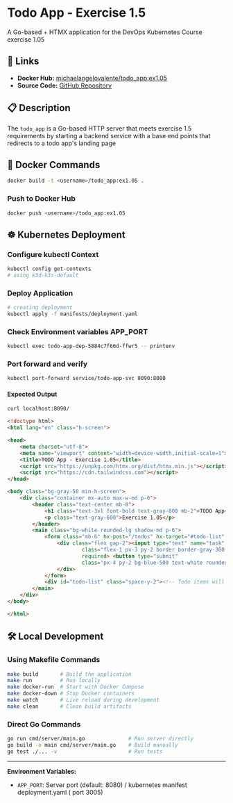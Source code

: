 # Todo App - Exercise 1.5

A Go-based + HTMX application for the DevOps Kubernetes Course exercise 1.05


## 🔗 Links

- **Docker Hub:** [michaelangelovalente/todo_app:ex1.05]()
- **Source Code:** [GitHub Repository]()

## 📋 Description

The `todo_app` is a Go-based HTTP server that meets exercise 1.5 requirements by
starting a backend service with a base end points that redirects to a todo app's landing page
## 🐳 Docker Commands

```bash
docker build -t <username>/todo_app:ex1.05 .
```

### Push to Docker Hub
```bash
docker push <username>/todo_app:ex1.05
```

## ☸️ Kubernetes Deployment

### Configure kubectl Context
```bash
kubectl config get-contexts
# using k3d-k3s-default
```

### Deploy Application
```bash
# creating deployment
kubectl apply -f manifests/deployment.yaml
```

### Check Environment variables APP_PORT
```bash
kubectl exec todo-app-dep-5884c7f66d-ffwr5 -- printenv
```

### Port forward and verify
```bash
kubectl port-forward service/todo-app-svc 8090:8080
```

#### Expected Output
```bash
curl localhost:8090/
```

```html
<!doctype html>
<html lang="en" class="h-screen">

<head>
    <meta charset="utf-8">
    <meta name="viewport" content="width=device-width,initial-scale=1">
    <title>TODO App - Exercise 1.05</title>
    <script src="https://unpkg.com/htmx.org/dist/htmx.min.js"></script>
    <script src="https://cdn.tailwindcss.com"></script>
</head>

<body class="bg-gray-50 min-h-screen">
    <div class="container mx-auto max-w-md p-6">
        <header class="text-center mb-8">
            <h1 class="text-3xl font-bold text-gray-800 mb-2">TODO App</h1>
            <p class="text-gray-600">Exercise 1.05</p>
        </header>
        <main class="bg-white rounded-lg shadow-md p-6">
            <form class="mb-6" hx-post="/todos" hx-target="#todo-list" hx-swap="beforeend">
                <div class="flex gap-2"><input type="text" name="task" placeholder="Add a new todo..."
                        class="flex-1 px-3 py-2 border border-gray-300 rounded-md focus:outline-none focus:ring-2 focus:ring-blue-500"
                        required> <button type="submit"
                        class="px-4 py-2 bg-blue-500 text-white rounded-md hover:bg-blue-600 focus:outline-none focus:ring-2 focus:ring-blue-500">Add</button>
                </div>
            </form>
            <div id="todo-list" class="space-y-2"><!-- Todo items will be inserted here --></div>
        </main>
    </div>
</body>

</html>
```

## 🛠️ Local Development

### Using Makefile Commands
```bash
make build       # Build the application
make run         # Run locally
make docker-run  # Start with Docker Compose
make docker-down # Stop Docker containers
make watch       # Live reload during development
make clean       # Clean build artifacts
```

### Direct Go Commands
```bash
go run cmd/server/main.go              # Run server directly
go build -o main cmd/server/main.go    # Build manually
go test ./... -v                       # Run tests
```

---

**Environment Variables:**
- `APP_PORT`: Server port (default: 8080) / kubernetes manifest deployment.yaml ( port 3005)
